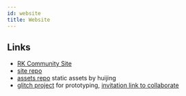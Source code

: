 ```yaml
---
id: website
title: Website
---
```


## Links

- [RK Community Site](https://reactknowledgeable.org/)
- [site repo](https://github.com/react-knowledgeable/rk-community-site)
- [assets repo](https://github.com/react-knowledgeable/assets) static assets by huijing
- [glitch project](https://react-knowledgeable.glitch.me/) for prototyping, [invitation link to collaborate](https://glitch.com/edit/#!/join/aacc0318-2d3a-494e-bef8-030f95e09924)

